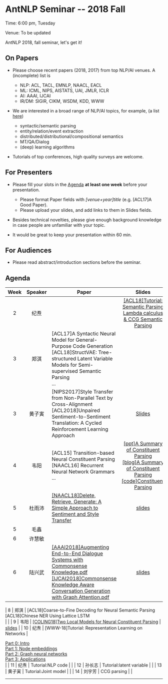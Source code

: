 # AntNLP Seminar -- 2018 Fall

Time: 6:00 pm, Tuesday

Venue: To be updated

AntNLP 2018, fall seminar, let's get it!

## On Papers

- Please choose recent papers (2018, 2017) from top NLP/AI venues. A (incomplete) list is
  - NLP: ACL, TACL, EMNLP, NAACL, EACL
  - ML:  ICML, NIPS, AISTATS, UAI, JMLR, ICLR
  - AI:  AAAI, IJCAI
  - IR/DM: SIGIR, CIKM, WSDM, KDD, WWW

- We are interested in a broad range of NLP/AI topics, for example, (a list [here](https://slack-files.com/T22T1UP8Q-F726RJERH-9a39cc3d9a))

  - syntactic/semantic parsing
  - entity/relation/event extraction
  - distributed/distributional/compositional semantics
  - MT/QA/Dialog
  - (deep) learning algorithms

- Tutorials of top conferences, high quality surveys are welcome.

## For Presenters

- Please fill your slots in the [Agenda](#agenda) **at least one week** before your presentation.

  - Please format Paper fields with *[venue+year]title* (e.g. [ACL17]A Good Paper).
  - Please upload your slides, and add links to them in Slides fields.
- Besides technical novelties, please give enough background knowledge in case people are unfamiliar with your topic.
- It would be great to keep your presentation within 60 min.

## For Audiences

- Please read abstract/introduction sections before the seminar.

## Agenda

| Week | Speaker | Paper                                    |                  Slides                  |
| :--: | :-----: | ---------------------------------------- | :--------------------------------------: |
|  2   |   纪焘    |                                          | [[ACL18]Tutorial: Semantic Parsing](https://github.com/allenai/acl2018-semantic-parsing-tutorial)<br>[Lambda calculus & CCG Semantic Parsing](https://courses.cs.washington.edu/courses/csep517/13au/slides/csep517au13-semantic-parsing.pdf) |
|  3   |   郑淇    | [ACL17]A Syntactic Neural Model for General-Purpose Code Generation<br/>[ACL18]StructVAE: Tree-structured Latent Variable Models for Semi-supervised Semantic Parsing<br/>... |                                          |
|  3   |   黄子寅   | [NIPS2017]Style Transfer from Non-Parallel Text by Cross-Alignment<br/>[ACL2018]Unpaired Sentiment-to-Sentiment Translation: A Cycled Reinforcement Learning Approach | [Slides](https://github.com/AntNLP/seminar/blob/master/2018Fall/Week3/StyleTransfer.pdf) |
|  4   |   韦阳    | [ACL15] Transition-based Neural Constituent Parsing<br/>[NAACL16] Recurrent Neural Network Grammars<br/>... | [[ppt]A Summary of Constituent Parsing](https://github.com/godweiyang/files-backup/blob/master/lecture/ppt1/A%20Summary%20of%20Constituent%20Parsing.pdf)</br>[[blog]A Summary of Constituent Parsing](https://godweiyang.com/2018/09/26/constituent-parsing-summary/)</br>[[code]Constituent Parsing](https://github.com/godweiyang/ConstituentParsing) |
|  5   |   杜雨沛   | [[NAACL18]Delete, Retrieve, Generate: A Simple Approach to Sentiment and Style Transfer](https://arxiv.org/pdf/1804.06437.pdf) |        [slides](Week4/yupei.pdf)         |
|  5   |   毛鑫   |                                          |                                          |
|  6   |   许慧敏   |                                          |                                          |
|  6   |   陆兴武   | [[AAAI2018]Augmenting End-to-End Dialogue Systems with Commonsense Knowledge.pdf](https://github.com/AntNLP/seminar/blob/master/2018Fall/Week5/%5BAAAI2018%5DAugmenting%20End-to-End%20Dialogue%20Systems%20with%20Commonsense%20Knowledge.pdf) </br>  [[IJCAI2018]Commonsense Knowledge Aware Conversation Generation with Graph Attention.pdf](https://github.com/AntNLP/seminar/blob/master/2018Fall/Week5/%5BIJCAI2018%5DCommonsense%20Knowledge%20Aware%20Conversation%20Generation%20with%20Graph%20Attention.pdf)                                      |  [slides](Week5/知识型对话.pdf)                                        |

|  8   |   郑淇    | [ACL18]Coarse-to-Fine Decoding for Neural Semantic Parsing<br/>[ACL18]Chinese NER Using Lattice LSTM<br/>| |
|  9   |   韦阳    | [[COLING18]Two Local Models for Neural Constituent Parsing](http://aclweb.org/anthology/C18-1011) | [slides](https://github.com/AntNLP/seminar/blob/HEAD/2018Fall/week6/Two%20Local%20Models%20for%20Neural%20Constituent%20Parsing.pdf) |
|  10   |   纪焘    |  [WWW-18]Tutorial: Representation Learning on Networks |  <div align = left> [Part 0: Intro](http://snap.stanford.edu/proj/embeddings-www/files/nrltutorial-part0-intro.pdf) <br> [Part 1: Node embeddings](http://snap.stanford.edu/proj/embeddings-www/files/nrltutorial-part1-embeddings.pdf) <br>  [Part 2: Graph neural networks](http://snap.stanford.edu/proj/embeddings-www/files/nrltutorial-part2-gnns.pdf) <br>  [Part 3: Applications](http://snap.stanford.edu/proj/embeddings-www/files/nrltutorial-part3-applications.pdf) </div> |
|  11  |   纪焘   |      Tutorial:NLP code                                    |                                          |
|  12  |   孙长志   |      Tutorial:latent variable                                    |                                          |
|  13  |   黄子寅   |      Tutorial:Joint model                                    |                                          |
|  14  |   刘宇芳   |      CCG parsing                                |                                          |

---
